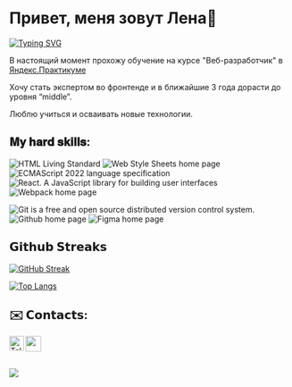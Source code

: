 <h1>Привет, меня зовут Лена👋</h1>

<a href="https://git.io/typing-svg"><img src="https://readme-typing-svg.herokuapp.com?font=Fira+Code&pause=1000&color=696969&width=435&lines=начинающий+фронтенд-разработчик" alt="Typing SVG" /></a>
<p>В настоящий момент прохожу обучение на курсе "Веб-разработчик" в <a href="https://practicum.yandex.ru/">Яндекс.Практикуме</a></p>
<p>Хочу стать экспертом во фронтенде и в ближайшие 3 года дорасти до уровня “middle”.</p>
<p>Люблю учиться и осваивать новые технологии.</p>

<h2>𝐌𝐲 𝐡𝐚𝐫𝐝 𝐬𝐤𝐢𝐥𝐥𝐬:</h2>
<p>
<img src="https://camo.githubusercontent.com/301ff3b30bd6160dce068f2604bbf754058173d6b6fdfa9c6b953ac65913543f/68747470733a2f2f696d672e736869656c64732e696f2f62616467652f48544d4c352d696e666f726d6174696f6e616c3f7374796c653d666c6174266c6f676f3d68746d6c35266c6f676f436f6c6f723d7768697465266c6162656c436f6c6f723d45333446323626636f6c6f723d344534453445" alt="HTML Living Standard" data-canonical-src="https://img.shields.io/badge/HTML5-informational?style=flat&amp;logo=html5&amp;logoColor=white&amp;labelColor=E34F26&amp;color=4E4E4E" style="max-width: 100%;">
<img src="https://camo.githubusercontent.com/fc16c1024edf2516f1ba7dc00551b5d4e18e039b0ebe640a2649515b0aa0a3d4/68747470733a2f2f696d672e736869656c64732e696f2f62616467652f435353332d696e666f726d6174696f6e616c3f7374796c653d666c6174266c6f676f3d63737333266c6f676f436f6c6f723d7768697465266c6162656c436f6c6f723d31353732423626636f6c6f723d344534453445" alt="Web Style Sheets home page" data-canonical-src="https://img.shields.io/badge/CSS3-informational?style=flat&amp;logo=css3&amp;logoColor=white&amp;labelColor=1572B6&amp;color=4E4E4E" style="max-width: 100%;">
<img src="https://camo.githubusercontent.com/48460300ff5e069187e58dc5ee75780de97154255441ed3899e6b8c4871e609e/68747470733a2f2f696d672e736869656c64732e696f2f62616467652f4a6176615363726970742d696e666f726d6174696f6e616c3f7374796c653d666c6174266c6f676f3d4a617661536372697074266c6f676f436f6c6f723d7768697465266c6162656c436f6c6f723d46374446314526636f6c6f723d344534453445" alt="ECMAScript 2022 language specification" data-canonical-src="https://img.shields.io/badge/JavaScript-informational?style=flat&amp;logo=JavaScript&amp;logoColor=white&amp;labelColor=F7DF1E&amp;color=4E4E4E" style="max-width: 100%;">
<img src="https://camo.githubusercontent.com/20f750a9428d1786b5e4977c08b8c10b8c313c9dec1436210ade2871c3cf1efa/68747470733a2f2f696d672e736869656c64732e696f2f62616467652f52656163742e6a732d696e666f726d6174696f6e616c3f7374796c653d666c6174266c6f676f3d5265616374266c6f676f436f6c6f723d7768697465266c6162656c436f6c6f723d36316461666226636f6c6f723d346534653465" alt="React. A JavaScript library for building user interfaces" data-canonical-src="https://img.shields.io/badge/React.js-informational?style=flat&amp;logo=React&amp;logoColor=white&amp;labelColor=61dafb&amp;color=4e4e4e" style="max-width: 100%;">
<img src="https://camo.githubusercontent.com/5615e9c540fadb556b2e70605fa1f0d73e9d4423e44324514526fa8c4e692823/68747470733a2f2f696d672e736869656c64732e696f2f62616467652f5765627061636b2d696e666f726d6174696f6e616c3f7374796c653d666c6174266c6f676f3d7765627061636b266c6f676f436f6c6f723d7768697465266c6162656c436f6c6f723d38444436463926636f6c6f723d344534453445" alt="Webpack home page" data-canonical-src="https://img.shields.io/badge/Webpack-informational?style=flat&amp;logo=webpack&amp;logoColor=white&amp;labelColor=8DD6F9&amp;color=4E4E4E" style="max-width: 100%;"></p>
<p>
<img src="https://camo.githubusercontent.com/4bb8b8b828528d8f397ad128232babe3dd2423b44e734f235a3c81b7e00a60a4/68747470733a2f2f696d672e736869656c64732e696f2f62616467652f4769742d696e666f726d6174696f6e616c3f7374796c653d666c6174266c6f676f3d676974266c6f676f436f6c6f723d7768697465266c6162656c436f6c6f723d46303530333226636f6c6f723d344534453445" alt="Git is a free and open source distributed version control system." data-canonical-src="https://img.shields.io/badge/Git-informational?style=flat&amp;logo=git&amp;logoColor=white&amp;labelColor=F05032&amp;color=4E4E4E" style="max-width: 100%;">
<img src="https://camo.githubusercontent.com/3696baba9e02670333c8b050de3460dafbc6fa8fa30f5920e1e67ea381ba998e/68747470733a2f2f696d672e736869656c64732e696f2f62616467652f4769744875622d696e666f726d6174696f6e616c3f7374796c653d666c6174266c6f676f3d476974487562266c6f676f436f6c6f723d7768697465266c6162656c436f6c6f723d31383137313726636f6c6f723d344534453445" alt="Github home page" data-canonical-src="https://img.shields.io/badge/GitHub-informational?style=flat&amp;logo=GitHub&amp;logoColor=white&amp;labelColor=181717&amp;color=4E4E4E" style="max-width: 100%;">
<img src="https://camo.githubusercontent.com/5df4d52da48880da0c87d3f4d7e50c9191308fe31b6c96e30bc45d7a2afc943f/68747470733a2f2f696d672e736869656c64732e696f2f62616467652f4669676d612d696e666f726d6174696f6e616c3f7374796c653d666c6174266c6f676f3d6669676d61266c6f676f436f6c6f723d7768697465266c6162656c436f6c6f723d46323445314526636f6c6f723d344534453445" alt="Figma home page" data-canonical-src="https://img.shields.io/badge/Figma-informational?style=flat&amp;logo=figma&amp;logoColor=white&amp;labelColor=F24E1E&amp;color=4E4E4E" style="max-width: 100%;"></p>

<h2>𝗚𝗶𝘁𝗵𝘂𝗯 𝗦𝘁𝗿𝗲𝗮𝗸𝘀</h2>

[![GitHub Streak](https://streak-stats.demolab.com/?user=Agurchkova&theme=dark)](https://git.io/streak-stats)

[![Top Langs](https://github-readme-stats.vercel.app/api/top-langs/?username=Agurchkova&layout=compact&theme=dark)](https://github.com/anuraghazra/github-readme-stats)

<h2>✉️ 𝗖𝗼𝗻𝘁𝗮𝗰𝘁𝘀:</h2>
<a href="https://t.me/Agurchkova" rel="nofollow"><img src="https://camo.githubusercontent.com/23769702d6ec4634238509960554e0b7f2dc347614e708cbd68b0715fb75affb/68747470733a2f2f63646e2d69636f6e732d706e672e666c617469636f6e2e636f6d2f3531322f323131312f323131313634362e706e67" align="left" width="26" alt="Telegram" data-canonical-src="https://cdn-icons-png.flaticon.com/512/2111/2111646.png" style="max-width: 100%;"></a>
<a href="https://e.mail.ru/copyart@mail.ru" rel="nofollow">
<a href="mailto:copyart.@mail.ru">
<img class="portal-menu-logo__logo__img" src="https://autoglushitel39.ru/wp-content/uploads/2022/04/unnamed-768x768.jpg" width="auto" height="28">
</a>
  
<h2><h2>
  
![](https://komarev.com/ghpvc/?username=Agurchkova)
